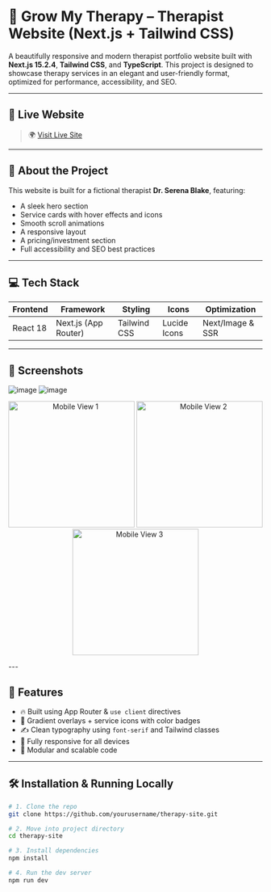 # 🧠 Grow My Therapy – Therapist Website (Next.js + Tailwind CSS)

A beautifully responsive and modern therapist portfolio website built with **Next.js 15.2.4**, **Tailwind CSS**, and **TypeScript**. This project is designed to showcase therapy services in an elegant and user-friendly format, optimized for performance, accessibility, and SEO.

---

## 🔗 Live Website

> 🌍 [Visit Live Site](https://therapist-website-rosy.vercel.app/)  

---

## 👤 About the Project

This website is built for a fictional therapist **Dr. Serena Blake**, featuring:
- A sleek hero section
- Service cards with hover effects and icons
- Smooth scroll animations
- A responsive layout
- A pricing/investment section
- Full accessibility and SEO best practices

---

## 💻 Tech Stack

| Frontend        | Framework       | Styling         | Icons           | Optimization     |
|----------------|------------------|------------------|------------------|-------------------|
| React 18        | Next.js (App Router)  | Tailwind CSS     | Lucide Icons     | Next/Image & SSR  |

---

## 📸 Screenshots

![image](https://github.com/user-attachments/assets/7ab44550-4df3-4044-825d-ff1441acd510)
![image](https://github.com/user-attachments/assets/7c23fb95-d921-4542-8266-8793cc9e9b0d)



<p align="center"> <img src="https://github.com/user-attachments/assets/1d1bf3fd-1cd8-4ae6-9598-64205950f60f" alt="Mobile View 1" width="250" /> <img src="https://github.com/user-attachments/assets/36c2d520-bbc5-4d4e-8cc5-687b571edaa4" alt="Mobile View 2" width="250" /> <img src="https://github.com/user-attachments/assets/0e610b37-3e73-46b0-9b3c-239c9e0576bb" alt="Mobile View 3" width="250" /> </p>
---

## 🚀 Features

- 🔥 Built using App Router & `use client` directives
- 🎨 Gradient overlays + service icons with color badges
- ✍️ Clean typography using `font-serif` and Tailwind classes
- 📱 Fully responsive for all devices
- 🧩 Modular and scalable code

---

## 🛠️ Installation & Running Locally

```bash
# 1. Clone the repo
git clone https://github.com/yourusername/therapy-site.git

# 2. Move into project directory
cd therapy-site

# 3. Install dependencies
npm install

# 4. Run the dev server
npm run dev
